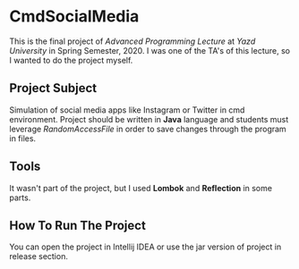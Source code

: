 # CmdSocialMedia
This is the final project of _Advanced Programming Lecture_ 
at _Yazd University_ in Spring Semester, 2020.
I was one of the TA's of this lecture, so I wanted to do the project myself.

## Project Subject
Simulation of social media apps like Instagram or Twitter in cmd environment.
Project should be written in **Java** language and students must leverage _RandomAccessFile_ in order to
save changes through the program in files.

## Tools
It wasn't part of the project, but I used **Lombok** and **Reflection** in some parts.

## How To Run The Project
You can open the project in Intellij IDEA or use the jar version of project in release section.